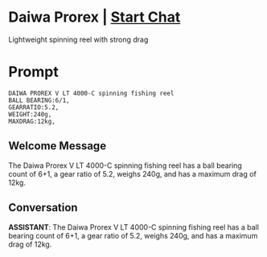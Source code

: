 

# Daiwa Prorex | [Start Chat](https://gptcall.net/chat.html?data=%7B%22contact%22%3A%7B%22id%22%3A%22cVqeX9LgcXSkE3pIcUpgG%22%2C%22flow%22%3Atrue%7D%7D)
Lightweight spinning reel with strong drag

# Prompt

```
DAIWA PROREX V LT 4000-C spinning fishing reel
BALL BEARING:6/1,
GEARRATIO:5.2,
WEIGHT:240g,
MAXDRAG:12kg,
```

## Welcome Message
The Daiwa Prorex V LT 4000-C spinning fishing reel has a ball bearing count of 6+1, a gear ratio of 5.2, weighs 240g, and has a maximum drag of 12kg.

## Conversation

**ASSISTANT**: The Daiwa Prorex V LT 4000-C spinning fishing reel has a ball bearing count of 6+1, a gear ratio of 5.2, weighs 240g, and has a maximum drag of 12kg.

